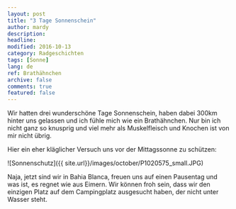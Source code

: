 ```yaml
---
layout: post
title: "3 Tage Sonnenschein"
author: mardy
description: 
headline: 
modified: 2016-10-13
category: Radgeschichten
tags: [Sonne]
lang: de
ref: Brathähnchen
archive: false
comments: true
featured: false
---
```


Wir hatten drei wunderschöne Tage Sonnenschein, haben dabei 300km hinter uns gelassen und ich fühle mich wie ein Brathähnchen. Nur bin ich nicht ganz so knusprig und viel mehr als Muskelfleisch und Knochen ist von mir nicht übrig.

Hier ein eher kläglicher Versuch uns vor der Mittagssonne zu schützen:

![Sonnenschutz]({{ site.url}}/images/october/P1020575_small.JPG)

Naja, jetzt sind wir in Bahia Blanca, freuen uns auf einen Pausentag und was ist, es regnet wie aus Eimern. Wir können froh sein, dass wir den einzigen Platz auf dem Campingplatz ausgesucht haben, der nicht unter Wasser steht.